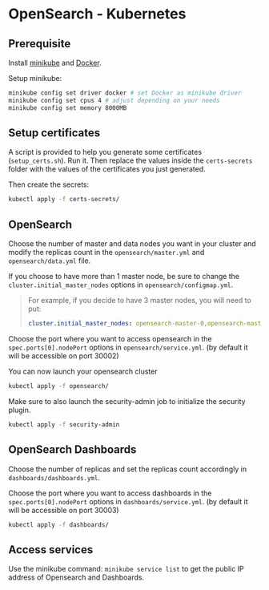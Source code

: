 # OpenSearch - Kubernetes

## Prerequisite

Install [minikube](https://v1-18.docs.kubernetes.io/docs/tasks/tools/install-minikube/) and [Docker](https://docs.docker.com/get-docker/).

Setup minikube:

```bash
minikube config set driver docker # set Docker as minikube driver
minikube config set cpus 4 # adjust depending on your needs
minikube config set memory 8000MB
```

## Setup certificates

A script is provided to help you generate some certificates (`setup_certs.sh`). Run it. Then replace the values inside the `certs-secrets` folder with the values of the certificates you just generated.

Then create the secrets:

```bash
kubectl apply -f certs-secrets/
```

## OpenSearch

Choose the number of master and data nodes you want in your cluster and modify the replicas count in the `opensearch/master.yml` and `opensearch/data.yml` file.

If you choose to have more than 1 master node, be sure to change the `cluster.initial_master_nodes` options in `opensearch/configmap.yml`.

> For example, if you decide to have 3 master nodes, you will need to put:
>
> ```yml
> cluster.initial_master_nodes: opensearch-master-0,opensearch-master-1,opensearch-master-2
> ```

Choose the port where you want to access opensearch in the `spec.ports[0].nodePort` options in `opensearch/service.yml`. (by default it will be accessible on port 30002)

You can now launch your opensearch cluster

```bash
kubectl apply -f opensearch/
```

Make sure to also launch the security-admin job to initialize the security plugin.

```bash
kubectl apply -f security-admin
```

## OpenSearch Dashboards

Choose the number of replicas and set the replicas count accordingly in `dashboards/dashboards.yml`.

Choose the port where you want to access dashboards in the `spec.ports[0].nodePort` options in `dashboards/service.yml`. (by default it will be accessible on port 30003)

```bash
kubectl apply -f dashboards/
```

## Access services

Use the minikube command: `minikube service list` to get the public IP address of Opensearch and Dashboards.
